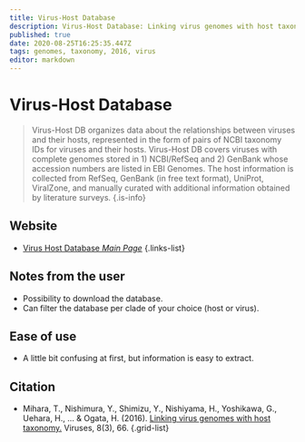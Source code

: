 ```yaml
---
title: Virus-Host Database 
description: Virus-Host Database: Linking virus genomes with host taxonomy.
published: true
date: 2020-08-25T16:25:35.447Z
tags: genomes, taxonomy, 2016, virus
editor: markdown
---
```


# Virus-Host Database 

> Virus-Host DB organizes data about the relationships between viruses and their hosts, represented in the form of pairs of NCBI taxonomy IDs for viruses and their hosts. Virus-Host DB covers viruses with complete genomes stored in 1) NCBI/RefSeq and 2) GenBank whose accession numbers are listed in EBI Genomes. The host information is collected from RefSeq, GenBank (in free text format), UniProt, ViralZone, and manually curated with additional information obtained by literature surveys.
{.is-info}
 

## Website 

- [Virus Host Database *Main Page*](https://www.genome.jp/virushostdb/)
 {.links-list}


## Notes from the user
 - Possibility to download the database.
 - Can filter the database per clade of your choice (host or virus).

## Ease of use
- A little bit confusing at first, but information is easy to extract.

## Citation 

- Mihara, T., Nishimura, Y., Shimizu, Y., Nishiyama, H., Yoshikawa, G., Uehara, H., ... & Ogata, H. (2016). [Linking virus genomes with host taxonomy.](https://www.mdpi.com/1999-4915/8/3/66) Viruses, 8(3), 66.
{.grid-list}
